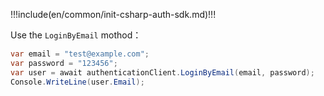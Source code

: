!!!include(en/common/init-csharp-auth-sdk.md)!!!

Use the `LoginByEmail` mothod：

```csharp
var email = "test@example.com";
var password = "123456";
var user = await authenticationClient.LoginByEmail(email, password);
Console.WriteLine(user.Email);
```
